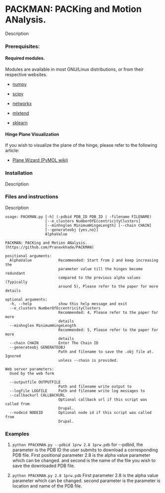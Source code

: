 # PACKMAN: PACKing and Motion ANalysis.
Description

### Prerequisites:
#### Required modules. 

Modules are available in most GNU/Linux distributions, or from their respective websites.

* [numpy](http://www.numpy.org/)

* [scipy](https://www.scipy.org/)

* [networkx](https://networkx.github.io/)

* [mlxtend](http://rasbt.github.io/mlxtend/)

* [sklearn](https://scikit-learn.org/stable/)

#### Hinge Plane Visualization

If you wish to visualize the plane of the hinge, please refer to the following article: 

* [Plane Wizard (PyMOL wiki)](https://pymolwiki.org/index.php/Plane_Wizard)


### Installation
Description
<!--
Installing from source
```
git clone https://github.com/Pranavkhade/PACKMAN
cd PACKMAN
python setup.py install
```

Installing with pip
```
pip install PACKMAN
```
OR
```
pip install git+git://github.com/Pranavkhade/PACKMAN
```
-->

### Files and instructions
Description

```
usage: PACKMAN.py [-h] (-pdbid PDB_ID PDB_ID | -filename FILENAME)
                  [--e_clusters NumberOfEccentricityClusters]
                  [--minhnglen MinimumHingeLength] [--chain CHAIN]
                  [--generateobj {yes,no}]
                  AlphaValue

PACKMAN: PACKing and Motion ANalysis. (https://github.com/Pranavkhade/PACKMAN)

positional arguments:
  AlphaValue            Recommended: Start from 2 and keep increasing the
                        parameter value till the hinges become redundant
                        compared to the previous alpha values (Typically
                        around 5), Please refer to the paper for more details

optional arguments:
  -h, --help            show this help message and exit
  --e_clusters NumberOfEccentricityClusters
                        Recommended: 4, Please refer to the paper for more
                        details
  --minhnglen MinimumHingeLength
                        Recommended: 5, Please refer to the paper for more
                        details
  --chain CHAIN         Enter The Chain ID
  --generateobj GENERATEOBJ
                        Path and filename to save the .obj file at. Ignored
                        unless --chain is provided.

Web server parameters:
  Used by the web form

  --outputfile OUTPUTFILE
                        Path and filename write output to
  --logfile LOGFILE     Path and filename write log messages to
  --callbackurl CALLBACKURL
                        Optional callback url if this script was called from
                        Drupal.
  --nodeid NODEID       Optional node id if this script was called from
                        Drupal.

```
### Examples

1. `python PPACKMAN.py --pdbid 1prw 2.8 1prw.pdb`
for --pdbid, the parameter is the PDB ID the user submits to download a corresponding PDB file. First positional parameter 2.8 is the alpha value parameter which can be changed. and second is the name of the file you wish to save the downloaded PDB file.


2. `python PPACKMAN.py 2.8 1prw.pdb`
First parameter 2.8 is the alpha value parameter which can be changed. second parameter is the parameter is location and name of the PDB file.
